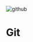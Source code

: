 ![github](https://user-images.githubusercontent.com/102712296/193993615-b74284f6-aa4e-49ec-aa3a-f97f1554da42.png)

# Git
